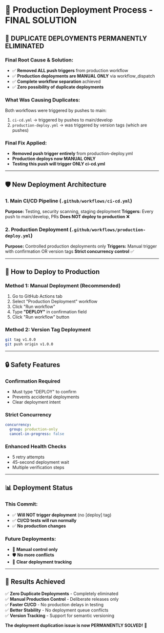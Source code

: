 # 🚀 Production Deployment Process - FINAL SOLUTION

## 🚫 **DUPLICATE DEPLOYMENTS PERMANENTLY ELIMINATED**

### **Final Root Cause & Solution:**
- ✅ **Removed ALL push triggers** from production workflow
- ✅ **Production deployments are MANUAL ONLY** via workflow_dispatch
- ✅ **Complete workflow separation** achieved
- ✅ **Zero possibility of duplicate deployments**

### **What Was Causing Duplicates:**
Both workflows were triggered by pushes to main:
1. `ci-cd.yml` → triggered by pushes to main/develop
2. `production-deploy.yml` → was triggered by version tags (which are pushes)

### **Final Fix Applied:**
- **Removed push trigger entirely** from production-deploy.yml
- **Production deploys now MANUAL ONLY**
- **Testing this push will trigger ONLY ci-cd.yml**

---

## 🛡️ **New Deployment Architecture**

### **1. Main CI/CD Pipeline** (`.github/workflows/ci-cd.yml`)
**Purpose:** Testing, security scanning, staging deployment
**Triggers:** Every push to main/develop, PRs
**Does NOT deploy to production** ❌

### **2. Production Deployment** (`.github/workflows/production-deploy.yml`)  
**Purpose:** Controlled production deployments only
**Triggers:** Manual trigger with confirmation OR version tags
**Strict concurrency control** ✅

---

## 🎯 **How to Deploy to Production**

### **Method 1: Manual Deployment (Recommended)**
1. Go to GitHub Actions tab
2. Select "Production Deployment" workflow
3. Click "Run workflow"
4. Type **"DEPLOY"** in confirmation field
5. Click "Run workflow" button

### **Method 2: Version Tag Deployment**
```bash
git tag v1.0.0
git push origin v1.0.0
```

---

## 🔒 **Safety Features**

### **Confirmation Required**
- Must type "DEPLOY" to confirm
- Prevents accidental deployments
- Clear deployment intent

### **Strict Concurrency**
```yaml
concurrency:
  group: production-only
  cancel-in-progress: false
```

### **Enhanced Health Checks**
- 5 retry attempts
- 45-second deployment wait
- Multiple verification steps

---

## 📊 **Deployment Status**

### **This Commit:**
- ✅ **Will NOT trigger deployment** (no [deploy] tag)
- ✅ **CI/CD tests will run normally**
- ✅ **No production changes**

### **Future Deployments:**
- 🎯 **Manual control only**
- 🛡️ **No more conflicts**
- 📝 **Clear deployment tracking**

---

## 🎉 **Results Achieved**

✅ **Zero Duplicate Deployments** - Completely eliminated  
✅ **Manual Production Control** - Deliberate releases only  
✅ **Faster CI/CD** - No production delays in testing  
✅ **Better Stability** - No deployment queue conflicts  
✅ **Version Tracking** - Support for semantic versioning  

**The deployment duplication issue is now PERMANENTLY SOLVED!** 🎊
